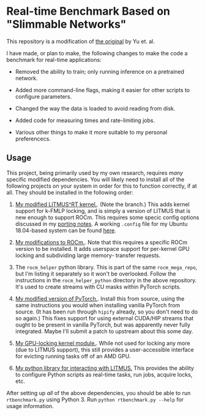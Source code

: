 Real-time Benchmark Based on "Slimmable Networks"
=================================================

This repository is a modification of
[the original](https://github.com/JiahuiYu/slimmable_networks) by Yu et. al.

I have made, or plan to make, the following changes to make the code a
benchmark for real-time applications:

 - Removed the ability to train; only running inference on a pretrained
   network.

 - Added more command-line flags, making it easier for other scripts to
   configure parameters.

 - Changed the way the data is loaded to avoid reading from disk.

 - Added code for measuring times and rate-limiting jobs.

 - Various other things to make it more suitable to my personal preferencecs.


Usage
-----

This project, being primarily used by my own research, requires _many_ specific
modified dependencies. You will likely need to install all of the following
projects on your system in order for this to function correctly, if at all.
They should be installed in the following order:

 1. [My modified LITMUS^RT kernel.](https://github.com/yalue/litmus-rt/tree/add_kfmlp).
    (Note the branch.) This adds kernel support for k-FMLP locking, and is
    simply a version of LITMUS that is new enough to support ROCm. This
    requires some specic config options discussed in my [porting notes](https://gist.github.com/yalue/6852e9b88abbc60beba9c855a0045271).
    A working `.config` file for my Ubuntu 18.04-based system can be found
    [here](https://gist.github.com/yalue/f22e28165f518b37497155db662af027).

 2. [My modifications to ROCm.](https://github.com/yalue/rocm_mega_repo). Note
    that this requires a specific ROCm version to be installed. It adds
    userspace support for per-kernel GPU locking and subdividing large memory-
    transfer requests.

 3. The `rocm_helper` python library. This is part of the same
    `rocm_mega_repo`, but I'm listing it separately so it won't be overlooked.
    Follow the instructions in the `rocm_helper_python` directory in the above
    repository. It's used to create streams with CU masks within PyTorch
    scripts.

 4. [My modified version of PyTorch.](https://github.com/yalue/rocm_pytorch).
    Install this from source, using the same instructions you would when
    installing vanilla PyTorch from source. (It has been run through `hipify`
    already, so you don't need to do so again.) This fixes support for using
    external CUDA/HIP streams that ought to be present in vanilla PyTorch, but
    was apparently never fully integrated. Maybe I'll submit a patch to
    upstream about this some day.

 5. [My GPU-locking kernel module.](https://github.com/yalue/gpu_locking_module).
    While not used for locking any more (due to LITMUS support), this still
    provides a user-accessible interface for evicting running tasks off of an
    AMD GPU.

 6. [My python library for interacting with LITMUS.](https://github.com/yalue/liblitmus_python)
    This provides the ability to configure Python scripts as real-time tasks,
    run jobs, acquire locks, etc.

After setting up *all* of the above dependencies, you should be able to run
`rtbenchmark.py` using Python 3. Run `python rtbenchmark.py --help` for usage
information.

